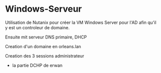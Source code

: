 # Windows-Serveur

Utilisation de Nutanix pour créer la VM Windows Server pour l'AD afin qu'il y est un controleur de domaine. <br>

Ensuite mit serveur DNS primaire, DHCP<br>

Creation d'un domaine en orleans.lan<br>

Creation des 3 sessions administrateur 


* la partie DCHP de erwan 
